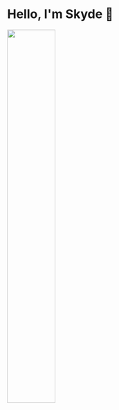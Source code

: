 # Hello, I'm Skyde 👋

<img align="left" width="47%" src="https://github-readme-stats.vercel.app/api?username=Skyd1&show_icons=true&theme=radical" />




